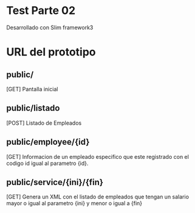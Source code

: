 # Test Parte 02

 Desarrollado con Slim framework3
# URL del prototipo

## public/                
[GET] Pantalla inicial
## public/listado         
[POST] Listado de Empleados
## public/employee/{id}
[GET] Informacion de un empleado especifico que este registrado con el codigo id igual al parametro {id}. 
## public/service/{ini}/{fin}
[GET] Genera un XML con el listado de empleados que tengan un salario mayor o igual al parametro {ini} y menor o igual a {fin}
 





